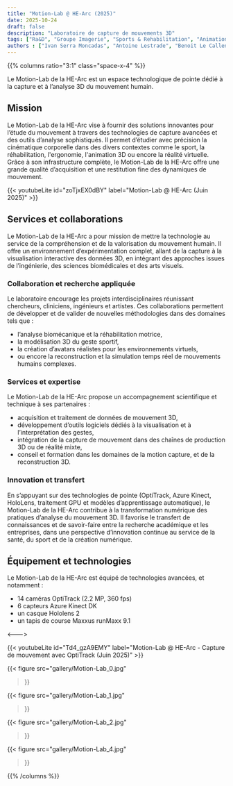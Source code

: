 ```yaml
---
title: "Motion-Lab @ HE-Arc (2025)"
date: 2025-10-24
draft: false
description: "Laboratoire de capture de mouvements 3D"
tags: ["Ra&D", "Groupe Imagerie", "Sports & Rehabilitation", "Animation 3D"]
authors : ["Ivan Serra Moncadas", "Antoine Lestrade", "Benoit Le Callennec"]
---
```


{{% columns ratio="3:1" class="space-x-4" %}} <!-- begin columns block -->

Le Motion-Lab de la HE-Arc est un espace technologique de pointe dédié à la capture et à l’analyse 3D du mouvement humain.

## Mission
Le Motion-Lab de la HE-Arc vise à fournir des solutions innovantes pour l’étude du mouvement à travers des technologies de capture avancées et des outils d’analyse sophistiqués.
Il permet d’étudier avec précision la cinématique corporelle dans des divers contextes comme le sport, la réhabilitation, l'ergonomie, l'animation 3D ou encore la réalité virtuelle.
Grâce à son infrastructure complète, le Motion-Lab de la HE-Arc offre une grande qualité d’acquisition et une restitution fine des dynamiques de mouvement.

{{< youtubeLite id="zoTjxEX0dBY" label="Motion-Lab @ HE-Arc (Juin 2025)" >}}

## Services et collaborations
Le Motion-Lab de la HE-Arc a pour mission de mettre la technologie au service de la compréhension et de la valorisation du mouvement humain.
Il offre un environnement d’expérimentation complet, allant de la capture à la visualisation interactive des données 3D, en intégrant des approches issues de l’ingénierie, des sciences biomédicales et des arts visuels.

### Collaboration et recherche appliquée
Le laboratoire encourage les projets interdisciplinaires réunissant chercheurs, cliniciens, ingénieurs et artistes.
Ces collaborations permettent de développer et de valider de nouvelles méthodologies dans des domaines tels que :
- l’analyse biomécanique et la réhabilitation motrice,
- la modélisation 3D du geste sportif,
- la création d’avatars réalistes pour les environnements virtuels,
- ou encore la reconstruction et la simulation temps réel de mouvements humains complexes.

### Services et expertise
Le Motion-Lab de la HE-Arc propose un accompagnement scientifique et technique à ses partenaires :

- acquisition et traitement de données de mouvement 3D,
- développement d’outils logiciels dédiés à la visualisation et à l’interprétation des gestes,
- intégration de la capture de mouvement dans des chaînes de production 3D ou de réalité mixte,
- conseil et formation dans les domaines de la motion capture, et de la reconstruction 3D.

### Innovation et transfert
En s’appuyant sur des technologies de pointe (OptiTrack, Azure Kinect, HoloLens, traitement GPU et modèles d’apprentissage automatique), le Motion-Lab de la HE-Arc contribue à la transformation numérique des pratiques d’analyse du mouvement 3D.
Il favorise le transfert de connaissances et de savoir-faire entre la recherche académique et les entreprises, dans une perspective d’innovation continue au service de la santé, du sport et de la création numérique.

## Équipement et technologies
Le Motion-Lab de la HE-Arc est équipé de technologies avancées, et notamment :
- 14 caméras OptiTrack (2.2 MP, 360 fps)
- 6 capteurs Azure Kinect DK
- un casque Hololens 2
- un tapis de course Maxxus runMaxx 9.1

<---> <!-- magic separator, between columns -->

<div class="[&>figure]:my-4">
{{< youtubeLite id="Td4_gzA9EMY" label="Motion-Lab @ HE-Arc - Capture de mouvement avec OptiTrack (Juin 2025)" >}}

{{< figure
src="gallery/Motion-Lab_0.jpg"
>}}

{{< figure
src="gallery/Motion-Lab_1.jpg"
>}}

{{< figure
src="gallery/Motion-Lab_2.jpg"
>}}

<!--
{{< figure
src="gallery/Motion-Lab_3.jpg"
>}}
-->

{{< figure
src="gallery/Motion-Lab_4.jpg"
>}}


</div>

{{% /columns %}}
